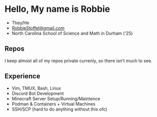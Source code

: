 # Hello, My name is Robbie

* They/He
* RobbieStoffel@gmail.com
* North Carolina School of Science and Math in Durham ('25)

## Repos

I keep almost all of my repos private currenly, so there isn't much to see.

## Experience

* Vim, TMUX, Bash, Linux
* Discord Bot Development
* Minecraft Server Setup/Running/Maintence
* Podman & Containers + Virtual Machines
* SSH/SCP (hard to do anything without this ofc)

  

<!--
**robbiestoffel/robbiestoffel** is a ✨ _special_ ✨ repository because its `README.md` (this file) appears on your GitHub profile.

Here are some ideas to get you started:

- 🔭 I’m currently working on ...
- 🌱 I’m currently learning ...
- 👯 I’m looking to collaborate on ...
- 🤔 I’m looking for help with ...
- 💬 Ask me about ...
- 📫 How to reach me: ...
- 😄 Pronouns: ...
- ⚡ Fun fact: ...
-->

